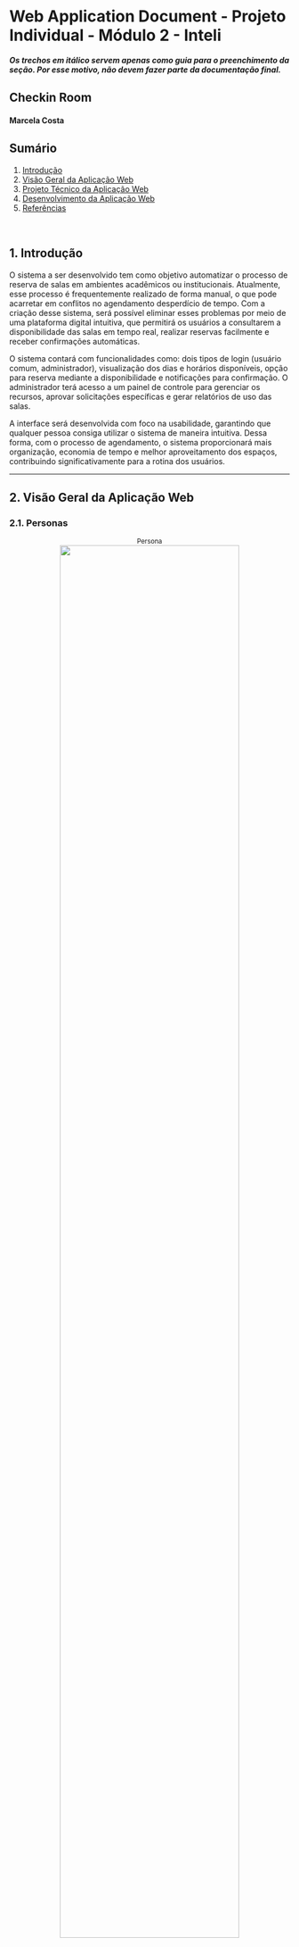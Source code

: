 # Web Application Document - Projeto Individual - Módulo 2 - Inteli

**_Os trechos em itálico servem apenas como guia para o preenchimento da seção. Por esse motivo, não devem fazer parte da documentação final._**

## Checkin Room

#### Marcela Costa

## Sumário

1. [Introdução](#c1)  
2. [Visão Geral da Aplicação Web](#c2)  
3. [Projeto Técnico da Aplicação Web](#c3)  
4. [Desenvolvimento da Aplicação Web](#c4)  
5. [Referências](#c5)  

<br>

## <a name="c1"></a>1. Introdução
O sistema a ser desenvolvido tem como objetivo automatizar o processo de reserva de salas em ambientes acadêmicos ou institucionais. Atualmente, esse processo é frequentemente realizado de forma manual, o que pode acarretar em conflitos no agendamento desperdício de tempo. Com a criação desse sistema, será possível eliminar esses problemas por meio de uma plataforma digital intuitiva, que permitirá os usuários a consultarem a disponibilidade das salas em tempo real, realizar reservas facilmente e receber confirmações automáticas.

O sistema contará com funcionalidades como: dois tipos de login (usuário comum, administrador), visualização dos dias e horários disponíveis, opção para reserva mediante a disponibilidade e notificações para confirmação. O administrador terá acesso a um painel de controle para gerenciar os recursos, aprovar solicitações específicas e gerar relatórios de uso das salas.

A interface será desenvolvida com foco na usabilidade, garantindo que qualquer pessoa consiga utilizar o sistema de maneira intuitiva. Dessa forma, com o processo de agendamento, o sistema proporcionará mais organização, economia de tempo e melhor aproveitamento dos espaços, contribuindo significativamente para a rotina dos usuários.

---

## <a name="c2"></a>2. Visão Geral da Aplicação Web

### 2.1. Personas

<div align="center">
  <sub>Persona</sub><br>
  <img src="../mvc-boilerplate/assets/persona-PI.png" width="80%">
</div>

### 2.2. User Stories

**US01**  
Como estudante universitário, quero visualizar a disponibilidade das salas, para que eu possa escolher o melhor horário para estudar ou reunir meu grupo.

**US02**  
Como estudante universitário, quero poder reservar uma sala com antecedência, para que eu possa organizar a minha rotina de acordo com as minhas necessidades.

**US03**  
Como administrador, quero acessar o painel de controle, para que eu possa checar e aprovar as reservas e gerar relatórios de uso das salas.

### Análise INVEST da User Story Prioritária

**US01 – Como estudante universitário, quero visualizar a disponibilidade das salas, para que eu possa escolher o melhor horário para estudar ou reunir meu grupo.**

- **I (Independente):** A história pode ser implementada separadamente da funcionalidade de reserva ou gestão administrativa.  
- **N (Negociável):** O formato de visualização (lista, calendário, etc.) pode ser ajustado conforme as necessidades dos usuários.  
- **V (Valiosa):** Permite que os estudantes escolham o melhor horário sem depender de terceiros, organizando melhor sua rotina.  
- **E (Estimável):** O escopo é claro e pode ser estimado pela equipe de desenvolvimento.  
- **S (Pequena):** Foca apenas na exibição da disponibilidade, sendo pequena e rápida de implementar.  
- **T (Testável):** Pode ser testada ao verificar se os horários livres estão sendo exibidos corretamente.

---

## <a name="c3"></a>3. Projeto da Aplicação Web

### 3.1. Modelagem do banco de dados  (Semana 3)

*Posicione aqui os diagramas de modelos relacionais do seu banco de dados, apresentando todos os esquemas de tabelas e suas relações. Utilize texto para complementar suas explicações, se necessário.*

*Posicione também o modelo físico com o Schema do BD (arquivo .sql)*

### 3.1.1 BD e Models (Semana 5)
*Descreva aqui os Models implementados no sistema web*

### 3.2. Arquitetura (Semana 5)

*Posicione aqui o diagrama de arquitetura da sua solução de aplicação web. Atualize sempre que necessário.*

**Instruções para criação do diagrama de arquitetura**  
- **Model**: A camada que lida com a lógica de negócios e interage com o banco de dados.
- **View**: A camada responsável pela interface de usuário.
- **Controller**: A camada que recebe as requisições, processa as ações e atualiza o modelo e a visualização.
  
*Adicione as setas e explicações sobre como os dados fluem entre o Model, Controller e View.*

### 3.3. Wireframes (Semana 03)

*Posicione aqui as imagens do wireframe construído para sua solução e, opcionalmente, o link para acesso (mantenha o link sempre público para visualização).*

### 3.4. Guia de estilos (Semana 05)

*Descreva aqui orientações gerais para o leitor sobre como utilizar os componentes do guia de estilos de sua solução.*


### 3.5. Protótipo de alta fidelidade (Semana 05)

*Posicione aqui algumas imagens demonstrativas de seu protótipo de alta fidelidade e o link para acesso ao protótipo completo (mantenha o link sempre público para visualização).*

### 3.6. WebAPI e endpoints (Semana 05)

*Utilize um link para outra página de documentação contendo a descrição completa de cada endpoint. Ou descreva aqui cada endpoint criado para seu sistema.*  

### 3.7 Interface e Navegação (Semana 07)

*Descreva e ilustre aqui o desenvolvimento do frontend do sistema web, explicando brevemente o que foi entregue em termos de código e sistema. Utilize prints de tela para ilustrar.*

---

## <a name="c4"></a>4. Desenvolvimento da Aplicação Web (Semana 8)

### 4.1 Demonstração do Sistema Web (Semana 8)

*VIDEO: Insira o link do vídeo demonstrativo nesta seção*
*Descreva e ilustre aqui o desenvolvimento do sistema web completo, explicando brevemente o que foi entregue em termos de código e sistema. Utilize prints de tela para ilustrar.*

### 4.2 Conclusões e Trabalhos Futuros (Semana 8)

*Indique pontos fortes e pontos a melhorar de maneira geral.*
*Relacione também quaisquer outras ideias que você tenha para melhorias futuras.*



## <a name="c5"></a>5. Referências

_Incluir as principais referências de seu projeto, para que seu parceiro possa consultar caso ele se interessar em aprofundar. Um exemplo de referência de livro e de site:_<br>

---
---
